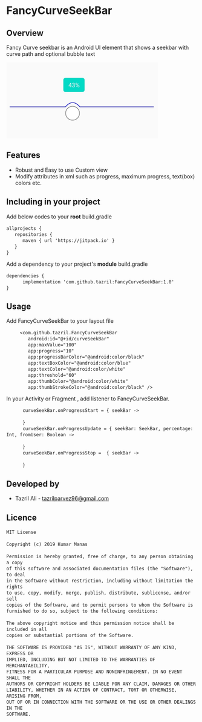 # FancyCurveSeekBar

## Overview
Fancy Curve seekbar is an Android UI element that shows a seekbar with curve path and optional bubble text

<img src="seekbar-image.jpeg" height="200"/>

## Features
  - Robust and Easy to use Custom view
  - Modify attributes in xml such as progress, maximum progress, text(box) colors etc.

## Including in your project
Add below codes to your <b>root</b> build.gradle
```
allprojects {
   repositories {
      maven { url 'https://jitpack.io' }
   }
}
```
Add a dependency to your project's <b>module</b> build.gradle
```
dependencies {
      implementation 'com.github.tazril:FancyCurveSeekBar:1.0'
}
```
## Usage

Add FancyCurveSeekBar to your layout file
```
     <com.github.tazril.FancyCurveSeekBar
        android:id="@+id/curveSeekBar"
        app:maxValue="100"
        app:progress="10"
        app:progressBarColor="@android:color/black"
        app:textBoxColor="@android:color/blue"
        app:textColor="@android:color/white"
        app:threshold="60"
        app:thumbColor="@android:color/white"
        app:thumbStrokeColor="@android:color/black" />
```

In your Activity or Fragment , add listener to FancyCurveSeekBar.
```
      curveSeekBar.onProgressStart = { seekBar ->  

      }
      curveSeekBar.onProgressUpdate = { seekBar: SeekBar, percentage: Int, fromUser: Boolean ->

      }
      curveSeekBar.onProgressStop =  { seekBar ->

      }
```

## Developed by
* Tazril Ali - <tazrilparvez96@gmail.com>

## Licence
```
MIT License

Copyright (c) 2019 Kumar Manas

Permission is hereby granted, free of charge, to any person obtaining a copy
of this software and associated documentation files (the "Software"), to deal
in the Software without restriction, including without limitation the rights
to use, copy, modify, merge, publish, distribute, sublicense, and/or sell
copies of the Software, and to permit persons to whom the Software is
furnished to do so, subject to the following conditions:

The above copyright notice and this permission notice shall be included in all
copies or substantial portions of the Software.

THE SOFTWARE IS PROVIDED "AS IS", WITHOUT WARRANTY OF ANY KIND, EXPRESS OR
IMPLIED, INCLUDING BUT NOT LIMITED TO THE WARRANTIES OF MERCHANTABILITY,
FITNESS FOR A PARTICULAR PURPOSE AND NONINFRINGEMENT. IN NO EVENT SHALL THE
AUTHORS OR COPYRIGHT HOLDERS BE LIABLE FOR ANY CLAIM, DAMAGES OR OTHER
LIABILITY, WHETHER IN AN ACTION OF CONTRACT, TORT OR OTHERWISE, ARISING FROM,
OUT OF OR IN CONNECTION WITH THE SOFTWARE OR THE USE OR OTHER DEALINGS IN THE
SOFTWARE.
```

